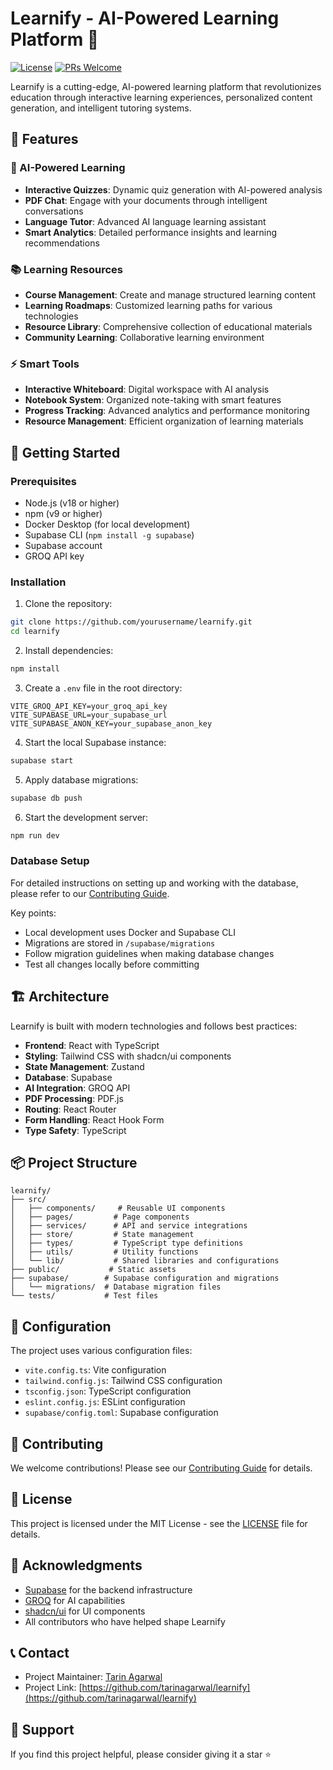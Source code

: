 # Learnify - AI-Powered Learning Platform 🚀

[![License](https://img.shields.io/badge/license-MIT-blue.svg)](LICENSE)
[![PRs Welcome](https://img.shields.io/badge/PRs-welcome-brightgreen.svg)](CONTRIBUTING.md)

Learnify is a cutting-edge, AI-powered learning platform that revolutionizes education through interactive learning experiences, personalized content generation, and intelligent tutoring systems.

## 🌟 Features

### 🤖 AI-Powered Learning

- **Interactive Quizzes**: Dynamic quiz generation with AI-powered analysis
- **PDF Chat**: Engage with your documents through intelligent conversations
- **Language Tutor**: Advanced AI language learning assistant
- **Smart Analytics**: Detailed performance insights and learning recommendations

### 📚 Learning Resources

- **Course Management**: Create and manage structured learning content
- **Learning Roadmaps**: Customized learning paths for various technologies
- **Resource Library**: Comprehensive collection of educational materials
- **Community Learning**: Collaborative learning environment

### ⚡ Smart Tools

- **Interactive Whiteboard**: Digital workspace with AI analysis
- **Notebook System**: Organized note-taking with smart features
- **Progress Tracking**: Advanced analytics and performance monitoring
- **Resource Management**: Efficient organization of learning materials

## 🚀 Getting Started

### Prerequisites

- Node.js (v18 or higher)
- npm (v9 or higher)
- Docker Desktop (for local development)
- Supabase CLI (`npm install -g supabase`)
- Supabase account
- GROQ API key

### Installation

1. Clone the repository:

```bash
git clone https://github.com/yourusername/learnify.git
cd learnify
```

2. Install dependencies:

```bash
npm install
```

3. Create a `.env` file in the root directory:

```env
VITE_GROQ_API_KEY=your_groq_api_key
VITE_SUPABASE_URL=your_supabase_url
VITE_SUPABASE_ANON_KEY=your_supabase_anon_key
```

4. Start the local Supabase instance:

```bash
supabase start
```

5. Apply database migrations:

```bash
supabase db push
```

6. Start the development server:

```bash
npm run dev
```

### Database Setup

For detailed instructions on setting up and working with the database, please refer to our [Contributing Guide](CONTRIBUTING.md#database-setup).

Key points:

- Local development uses Docker and Supabase CLI
- Migrations are stored in `/supabase/migrations`
- Follow migration guidelines when making database changes
- Test all changes locally before committing

## 🏗️ Architecture

Learnify is built with modern technologies and follows best practices:

- **Frontend**: React with TypeScript
- **Styling**: Tailwind CSS with shadcn/ui components
- **State Management**: Zustand
- **Database**: Supabase
- **AI Integration**: GROQ API
- **PDF Processing**: PDF.js
- **Routing**: React Router
- **Form Handling**: React Hook Form
- **Type Safety**: TypeScript

## 📦 Project Structure

```
learnify/
├── src/
│   ├── components/     # Reusable UI components
│   ├── pages/         # Page components
│   ├── services/      # API and service integrations
│   ├── store/         # State management
│   ├── types/         # TypeScript type definitions
│   ├── utils/         # Utility functions
│   └── lib/           # Shared libraries and configurations
├── public/           # Static assets
├── supabase/        # Supabase configuration and migrations
│   └── migrations/  # Database migration files
└── tests/           # Test files
```

## 🔧 Configuration

The project uses various configuration files:

- `vite.config.ts`: Vite configuration
- `tailwind.config.js`: Tailwind CSS configuration
- `tsconfig.json`: TypeScript configuration
- `eslint.config.js`: ESLint configuration
- `supabase/config.toml`: Supabase configuration

## 🤝 Contributing

We welcome contributions! Please see our [Contributing Guide](CONTRIBUTING.md) for details.

## 📄 License

This project is licensed under the MIT License - see the [LICENSE](LICENSE) file for details.

## 🙏 Acknowledgments

- [Supabase](https://supabase.io/) for the backend infrastructure
- [GROQ](https://groq.com/) for AI capabilities
- [shadcn/ui](https://ui.shadcn.com/) for UI components
- All contributors who have helped shape Learnify

## 📞 Contact

- Project Maintainer: [Tarin Agarwal](mailto:tarinagarwal@gmail.com)
- Project Link: [https://github.com/tarinagarwal/learnify](https://github.com/tarinagarwal/learnify)

## 🌟 Support

If you find this project helpful, please consider giving it a star ⭐️
